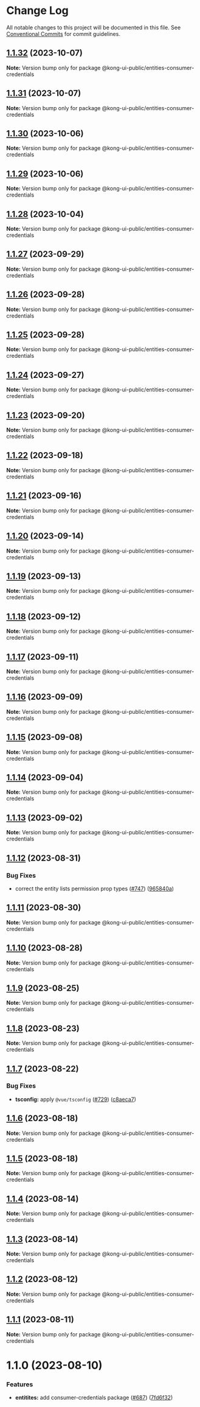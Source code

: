 # Change Log

All notable changes to this project will be documented in this file.
See [Conventional Commits](https://conventionalcommits.org) for commit guidelines.

## [1.1.32](https://github.com/Kong/public-ui-components/compare/@kong-ui-public/entities-consumer-credentials@1.1.31...@kong-ui-public/entities-consumer-credentials@1.1.32) (2023-10-07)

**Note:** Version bump only for package @kong-ui-public/entities-consumer-credentials





## [1.1.31](https://github.com/Kong/public-ui-components/compare/@kong-ui-public/entities-consumer-credentials@1.1.30...@kong-ui-public/entities-consumer-credentials@1.1.31) (2023-10-07)

**Note:** Version bump only for package @kong-ui-public/entities-consumer-credentials





## [1.1.30](https://github.com/Kong/public-ui-components/compare/@kong-ui-public/entities-consumer-credentials@1.1.29...@kong-ui-public/entities-consumer-credentials@1.1.30) (2023-10-06)

**Note:** Version bump only for package @kong-ui-public/entities-consumer-credentials





## [1.1.29](https://github.com/Kong/public-ui-components/compare/@kong-ui-public/entities-consumer-credentials@1.1.28...@kong-ui-public/entities-consumer-credentials@1.1.29) (2023-10-06)

**Note:** Version bump only for package @kong-ui-public/entities-consumer-credentials





## [1.1.28](https://github.com/Kong/public-ui-components/compare/@kong-ui-public/entities-consumer-credentials@1.1.27...@kong-ui-public/entities-consumer-credentials@1.1.28) (2023-10-04)

**Note:** Version bump only for package @kong-ui-public/entities-consumer-credentials





## [1.1.27](https://github.com/Kong/public-ui-components/compare/@kong-ui-public/entities-consumer-credentials@1.1.26...@kong-ui-public/entities-consumer-credentials@1.1.27) (2023-09-29)

**Note:** Version bump only for package @kong-ui-public/entities-consumer-credentials





## [1.1.26](https://github.com/Kong/public-ui-components/compare/@kong-ui-public/entities-consumer-credentials@1.1.25...@kong-ui-public/entities-consumer-credentials@1.1.26) (2023-09-28)

**Note:** Version bump only for package @kong-ui-public/entities-consumer-credentials





## [1.1.25](https://github.com/Kong/public-ui-components/compare/@kong-ui-public/entities-consumer-credentials@1.1.24...@kong-ui-public/entities-consumer-credentials@1.1.25) (2023-09-28)

**Note:** Version bump only for package @kong-ui-public/entities-consumer-credentials





## [1.1.24](https://github.com/Kong/public-ui-components/compare/@kong-ui-public/entities-consumer-credentials@1.1.23...@kong-ui-public/entities-consumer-credentials@1.1.24) (2023-09-27)

**Note:** Version bump only for package @kong-ui-public/entities-consumer-credentials





## [1.1.23](https://github.com/Kong/public-ui-components/compare/@kong-ui-public/entities-consumer-credentials@1.1.22...@kong-ui-public/entities-consumer-credentials@1.1.23) (2023-09-20)

**Note:** Version bump only for package @kong-ui-public/entities-consumer-credentials





## [1.1.22](https://github.com/Kong/public-ui-components/compare/@kong-ui-public/entities-consumer-credentials@1.1.21...@kong-ui-public/entities-consumer-credentials@1.1.22) (2023-09-18)

**Note:** Version bump only for package @kong-ui-public/entities-consumer-credentials





## [1.1.21](https://github.com/Kong/public-ui-components/compare/@kong-ui-public/entities-consumer-credentials@1.1.20...@kong-ui-public/entities-consumer-credentials@1.1.21) (2023-09-16)

**Note:** Version bump only for package @kong-ui-public/entities-consumer-credentials





## [1.1.20](https://github.com/Kong/public-ui-components/compare/@kong-ui-public/entities-consumer-credentials@1.1.19...@kong-ui-public/entities-consumer-credentials@1.1.20) (2023-09-14)

**Note:** Version bump only for package @kong-ui-public/entities-consumer-credentials





## [1.1.19](https://github.com/Kong/public-ui-components/compare/@kong-ui-public/entities-consumer-credentials@1.1.18...@kong-ui-public/entities-consumer-credentials@1.1.19) (2023-09-13)

**Note:** Version bump only for package @kong-ui-public/entities-consumer-credentials





## [1.1.18](https://github.com/Kong/public-ui-components/compare/@kong-ui-public/entities-consumer-credentials@1.1.17...@kong-ui-public/entities-consumer-credentials@1.1.18) (2023-09-12)

**Note:** Version bump only for package @kong-ui-public/entities-consumer-credentials





## [1.1.17](https://github.com/Kong/public-ui-components/compare/@kong-ui-public/entities-consumer-credentials@1.1.16...@kong-ui-public/entities-consumer-credentials@1.1.17) (2023-09-11)

**Note:** Version bump only for package @kong-ui-public/entities-consumer-credentials





## [1.1.16](https://github.com/Kong/public-ui-components/compare/@kong-ui-public/entities-consumer-credentials@1.1.15...@kong-ui-public/entities-consumer-credentials@1.1.16) (2023-09-09)

**Note:** Version bump only for package @kong-ui-public/entities-consumer-credentials





## [1.1.15](https://github.com/Kong/public-ui-components/compare/@kong-ui-public/entities-consumer-credentials@1.1.14...@kong-ui-public/entities-consumer-credentials@1.1.15) (2023-09-08)

**Note:** Version bump only for package @kong-ui-public/entities-consumer-credentials





## [1.1.14](https://github.com/Kong/public-ui-components/compare/@kong-ui-public/entities-consumer-credentials@1.1.13...@kong-ui-public/entities-consumer-credentials@1.1.14) (2023-09-04)

**Note:** Version bump only for package @kong-ui-public/entities-consumer-credentials





## [1.1.13](https://github.com/Kong/public-ui-components/compare/@kong-ui-public/entities-consumer-credentials@1.1.12...@kong-ui-public/entities-consumer-credentials@1.1.13) (2023-09-02)

**Note:** Version bump only for package @kong-ui-public/entities-consumer-credentials





## [1.1.12](https://github.com/Kong/public-ui-components/compare/@kong-ui-public/entities-consumer-credentials@1.1.11...@kong-ui-public/entities-consumer-credentials@1.1.12) (2023-08-31)


### Bug Fixes

* correct the entity lists permission prop types ([#747](https://github.com/Kong/public-ui-components/issues/747)) ([965840a](https://github.com/Kong/public-ui-components/commit/965840aa39dee07568a4ed9e7f4d92a2d64d851e))





## [1.1.11](https://github.com/Kong/public-ui-components/compare/@kong-ui-public/entities-consumer-credentials@1.1.10...@kong-ui-public/entities-consumer-credentials@1.1.11) (2023-08-30)

**Note:** Version bump only for package @kong-ui-public/entities-consumer-credentials





## [1.1.10](https://github.com/Kong/public-ui-components/compare/@kong-ui-public/entities-consumer-credentials@1.1.9...@kong-ui-public/entities-consumer-credentials@1.1.10) (2023-08-28)

**Note:** Version bump only for package @kong-ui-public/entities-consumer-credentials





## [1.1.9](https://github.com/Kong/public-ui-components/compare/@kong-ui-public/entities-consumer-credentials@1.1.8...@kong-ui-public/entities-consumer-credentials@1.1.9) (2023-08-25)

**Note:** Version bump only for package @kong-ui-public/entities-consumer-credentials





## [1.1.8](https://github.com/Kong/public-ui-components/compare/@kong-ui-public/entities-consumer-credentials@1.1.7...@kong-ui-public/entities-consumer-credentials@1.1.8) (2023-08-23)

**Note:** Version bump only for package @kong-ui-public/entities-consumer-credentials





## [1.1.7](https://github.com/Kong/public-ui-components/compare/@kong-ui-public/entities-consumer-credentials@1.1.6...@kong-ui-public/entities-consumer-credentials@1.1.7) (2023-08-22)


### Bug Fixes

* **tsconfig:** apply `@vue/tsconfig` ([#729](https://github.com/Kong/public-ui-components/issues/729)) ([c8aeca7](https://github.com/Kong/public-ui-components/commit/c8aeca7bed27ad0347183744096a5524d1852568))





## [1.1.6](https://github.com/Kong/public-ui-components/compare/@kong-ui-public/entities-consumer-credentials@1.1.5...@kong-ui-public/entities-consumer-credentials@1.1.6) (2023-08-18)

**Note:** Version bump only for package @kong-ui-public/entities-consumer-credentials





## [1.1.5](https://github.com/Kong/public-ui-components/compare/@kong-ui-public/entities-consumer-credentials@1.1.4...@kong-ui-public/entities-consumer-credentials@1.1.5) (2023-08-18)

**Note:** Version bump only for package @kong-ui-public/entities-consumer-credentials





## [1.1.4](https://github.com/Kong/public-ui-components/compare/@kong-ui-public/entities-consumer-credentials@1.1.3...@kong-ui-public/entities-consumer-credentials@1.1.4) (2023-08-14)

**Note:** Version bump only for package @kong-ui-public/entities-consumer-credentials





## [1.1.3](https://github.com/Kong/public-ui-components/compare/@kong-ui-public/entities-consumer-credentials@1.1.2...@kong-ui-public/entities-consumer-credentials@1.1.3) (2023-08-14)

**Note:** Version bump only for package @kong-ui-public/entities-consumer-credentials





## [1.1.2](https://github.com/Kong/public-ui-components/compare/@kong-ui-public/entities-consumer-credentials@1.1.1...@kong-ui-public/entities-consumer-credentials@1.1.2) (2023-08-12)

**Note:** Version bump only for package @kong-ui-public/entities-consumer-credentials





## [1.1.1](https://github.com/Kong/public-ui-components/compare/@kong-ui-public/entities-consumer-credentials@1.1.0...@kong-ui-public/entities-consumer-credentials@1.1.1) (2023-08-11)

**Note:** Version bump only for package @kong-ui-public/entities-consumer-credentials





# 1.1.0 (2023-08-10)


### Features

* **entitites:** add consumer-credentials package ([#687](https://github.com/Kong/public-ui-components/issues/687)) ([7fd6f32](https://github.com/Kong/public-ui-components/commit/7fd6f3292fe670ba514044a16a47870154352008))
